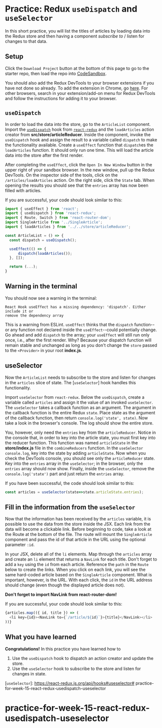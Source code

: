 # Practice: Redux `useDispatch` and `useSelector`

In this short practice, you will list the titles of articles by loading data
into the Redux store and then having a component _subscribe to_ / listen for
changes to that data.

## Setup

Click the `Download Project` button at the bottom of this page to go to the
starter repo, then load the repo into [CodeSandbox].

You should also add the Redux DevTools to your browser extensions if you have
not done so already. To add the extension in Chrome, go
[here][add-ReduxDevTools]. For other browsers, search in your extension/add-on
menu for Redux DevTools and follow the instructions for adding it to your
browser.

## `useDispatch`

In order to load the data into the store, go to the `ArticleList` component.
Import the [`useDispatch`] hook from [`react-redux`][react-redux] and the
`loadArticles` action creator from __src/store/articleReducer__. Inside the
component, invoke the `useDispatch` hook and assign the result to a variable
called `dispatch` to make the functionality available. Create a `useEffect`
function that `dispatch`es the `loadArticles` function. It should only run one
time. This will load the article data into the store after the first render.

After completing the `useEffect`, click the `Open In New Window` button in the
upper right of your sandbox browser. In the new window, pull up the Redux
DevTools. On the inspector side of the tools, click on the
`/articles/loadArticles` action. On the right side, click the `State` tab. When
opening the results you should see that the `entries` array has now been filled
with articles.

If you are successful, your code should look similar to this:

```js
import { useEffect } from 'react';
import { useDispatch } from 'react-redux';
import { Route, Switch } from 'react-router-dom';
import SingleArticle from '../SingleArticle';
import { loadArticles } from '../../store/articleReducer';

const ArticleList = () => {
  const dispatch = useDispatch();

  useEffect(() => {
      dispatch(loadArticles());
  }, []);

  return (...);
}
```

## Warning in the terminal

You should now see a warning in the terminal:

```text
React Hook useEffect has a missing dependency: 'dispatch'. Either include it or
remove the dependency array
```

This is a warning from ESLint. `useEffect` thinks that the `dispatch`
function--or any function not declared inside the `useEffect`--could potentially
change. Go ahead and add `dispatch` to the array; your `useEffect` will still
run only once, i.e., after the first render. Why? Because your dispatch function
will remain stable and unchanged as long as you don't change the `store` passed
to the `<Provider>` in your root __index.js__.

## useSelector

Now the `ArticleList` needs to subscribe to the store and listen for changes in
the `articles` slice of state. The [`useSelector`] hook handles this
functionality.

Import `useSelector` from `react-redux`. Below the `useDispatch`, create a
variable called `articles` and assign it the value of an invoked `useSelector`.
The `useSelector` takes a callback function as an argument. The argument in the
callback function is the entire Redux `state`. Place state as the argument of
the callback function, then return `console.log('state', state)`. Now take a
look in the browser's console. The log should show the entire store.

You, however, only need the `entries` key from the `articleReducer`. Notice in
the console that, in order to key into the article state, you must first key
into the reducer function. This function was named `articleState` in the
__store/index.js__ file in the `combineReducers` function. In the `useSelector`
`console.log`, key into the state by adding `articleState`. Now when you check
the DevTools console, you should see only the `articleReducer` state. Key into
the `entries` array in the `useSelector`; in the browser, only the `entries`
array should now show. Finally, inside the `useSelector`, remove the
`console.log('state')` part and just return the `entries` array.

If you have been successful, the code should look similar to this:

```js
const articles = useSelector(state=>state.articleState.entries);
```

## Fill in the information from the `useSelector`

Now that the information has been received by the `articles` variable, it is
possible to use the data from the store inside the JSX. Each link from the
data will become a clickable link. Before beginning to code, take a look at the
Route at the bottom of the file. The route will mount the `SingleArticle`
component and pass the id of that article in the URL using the optional
parameter `:id`.

In your JSX, delete all of the `li` elements. Map through the `articles` array
and create an `li` element that returns a `NavLink` for each title. Don't forget
to add a `key` using the `id` from each article. Reference the `path` in the
`Route` below to create the links. When you click on each link, you will see
the same hard-coded article based on the `SingleArticle` component. What is
important, however, is the URL. With each click, the `id` in the URL address
should change (even though the displayed article does not).

**Don't forget to import NavLink from react-router-dom!**

If you are successful, your code should look similar to this:

```js
{articles.map(({ id, title }) => (
  <li key={id}><NavLink to={`/article/${id}`}>{title}</NavLink></li>
))}
```

## What you have learned

**Congratulations!** In this practice you have learned how to

1. Use the `useDispatch` hook to dispatch an action creator and update the
   store.
2. Use the `useSelector` hook to subscribe to the store and listen for changes
   in state.

[CodeSandbox]: https://codesandbox.io
[add-ReduxDevTools]: https://chrome.google.com/webstore/detail/redux-devtools/lmhkpmbekcpmknklioeibfkpmmfibljd?hl=en
[react-redux]: https://react-redux.js.org/introduction/getting-started
[`useDispatch`]: https://react-redux.js.org/api/hooks#usedispatch
[`useSelector`]: https://react-redux.js.org/api/hooks#useselector# practice-for-week-15-react-redux-usedispatch-useselector
# practice-for-week-15-react-redux-usedispatch-useselector

